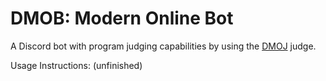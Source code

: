 # DMOB: Modern Online Bot
A Discord bot with program judging capabilities by using the <a href=https://github.com/dmoj>DMOJ</a> judge.

Usage Instructions:
(unfinished)
